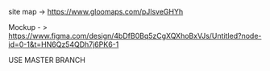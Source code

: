 site map -> https://www.gloomaps.com/pJlsveGHYh

Mockup - > https://www.figma.com/design/4bDfB0Bq5zCgXQXhoBxVJs/Untitled?node-id=0-1&t=HN6Qz54QDh7j6PK6-1

USE MASTER BRANCH
